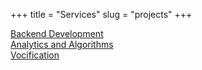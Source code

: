 +++
title = "Services"
slug = "projects"
+++

[Backend Development](backend-development)\
[Analytics and Algorithms](analytics-algorithms)\
[Vocification](vocification)
